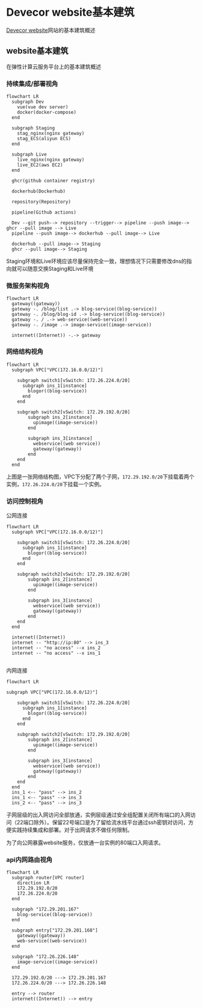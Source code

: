 # Devecor website基本建筑

[Devecor website](https://devecor.cn)网站的基本建筑概述

## website基本建筑

在弹性计算云服务平台上的基本建筑概述

### 持续集成/部署视角

```mermaid
flowchart LR
  subgraph Dev
    vue(vue dev server)
    docker(docker-compose)
  end

  subgraph Staging
    stag_nginx(nginx gateway)
    stag_ECS(aliyun ECS)
  end

  subgraph Live
    live_nginx(nginx gateway)
    live_EC2(aws EC2)
  end

  ghcr(github container registry)

  dockerhub(Dockerhub)

  repository(Repository)

  pipeline(Github actions)

  Dev --git push--> repository --trigger--> pipeline --push image--> ghcr --pull image --> Live
  pipeline --push image--> dockerhub --pull image--> Live

  dockerhub --pull image--> Staging
  ghcr --pull image--> Staging
```

Staging环境和Live环境应该尽量保持完全一致，理想情况下只需要修改dns的指向就可以随意交换Staging和Live环境

### 微服务架构视角

```mermaid
flowchart LR
  gateway((gateway))
  gateway -. /blog/list .-> blog-service((blog-service))
  gateway -. /blog/blog-id .-> blog-service((blog-service))
  gateway -. / .-> web-service((web-service))
  gateway -. /image .-> image-service((image-service))

  internet((Internet)) -.-> gateway
```

### 网络结构视角

```mermaid
flowchart LR
  subgraph VPC["VPC(172.16.0.0/12)"]

    subgraph switch1[vSwitch: 172.26.224.0/20]
      subgraph ins_1[instance]
        blogor((blog-service))
      end
    end

    subgraph switch2[vSwitch: 172.29.192.0/20]
        subgraph ins_2[instance]
          upimage((image-service))
        end
      
        subgraph ins_3[instance]
          webservice((web service))
          gateway((gateway))
        end
    end
  end
```


上图是一张网络结构图，VPC下分配了两个子网，`172.29.192.0/20`下挂载着两个实例，`172.26.224.0/20`下挂载一个实例。

### 访问控制视角

公网连接

```mermaid
flowchart LR
  subgraph VPC["VPC(172.16.0.0/12)"]

    subgraph switch1[vSwitch: 172.26.224.0/20]
      subgraph ins_1[instance]
        blogor((blog-service))
      end
    end

    subgraph switch2[vSwitch: 172.29.192.0/20]
        subgraph ins_2[instance]
          upimage((image-service))
        end
      
        subgraph ins_3[instance]
          webservice((web service))
          gateway((gateway))
        end
    end
  end

  internet((Internet))
  internet -- "http://ip:80" --> ins_3
  internet -- "no access" --x ins_2
  internet -- "no access" --x ins_1
  
```

内网连接

```mermaid
flowchart LR

subgraph VPC["VPC(172.16.0.0/12)"]

    subgraph switch1[vSwitch: 172.26.224.0/20]
      subgraph ins_1[instance]
        blogor((blog-service))
      end
    end

    subgraph switch2[vSwitch: 172.29.192.0/20]
        subgraph ins_2[instance]
          upimage((image-service))
        end
      
        subgraph ins_3[instance]
          webservice((web service))
          gateway((gateway))
        end
    end
  end
  ins_1 <-- "pass" --> ins_2
  ins_1 <-- "pass" --> ins_3
  ins_2 <-- "pass" --> ins_3
```

子网层级的出入网访问全部放通，实例层级通过安全组配置关闭所有端口的入网访问（22端口除外）。保留22号端口是为了留给流水线平台通过ssh密钥对访问，方便实践持续集成和部署。对于出网请求不做任何限制。

为了向公网暴露website服务，仅放通一台实例的80端口入网请求。

### api内网路由视角

```mermaid
flowchart LR
  subgraph router[VPC router]
    direction LR
    172.29.192.0/20
    172.26.224.0/20
  end

  subgraph "172.29.201.167"
    blog-service((blog-service))
  end

  subgraph entry["172.29.201.168"]
    gateway((gateway))
    web-service((web-service))
  end

  subgraph "172.26.226.148"
    image-service((image-service))
  end

  172.29.192.0/20 ---> 172.29.201.167
  172.26.224.0/20 ---> 172.26.226.148

  entry --> router
  internet((Internet)) --> entry
```
